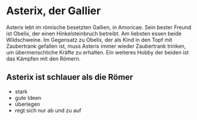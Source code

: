 # Asterix, der Gallier

Asterix lebt im römische besetzten Gallien, in Amoricae. Sein bester Freund ist Obelix, der einen Hinkelsteinbruch betreibt.
Am liebsten essen beide Wildschweine. Im Gegensatz zu Obelix, der als Kind in den Topf mit Zaubertrank gefallen ist, muss
Asterix immer wieder Zaubertrank trinken, um übermenschliche Kräfte zu erhalten. Ein weiteres Hobby der beiden ist das Kämpfen
mit den Römern.

## Asterix ist schlauer als die Römer
* stark
* gute Ideen
* überlegen
* regt sich nur ab und zu auf

